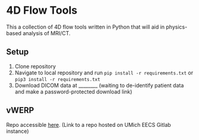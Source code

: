 # 4D Flow Tools

This a collection of 4D flow tools written in Python that will aid in physics-based analysis of MRI/CT.

## Setup

1. Clone repository
2. Navigate to local repository and run ``pip install -r requirements.txt`` or ``pip3 install -r requirements.txt``
3. Download DICOM data at ________ (waiting to de-identify patient data and make a password-protected download link)

## vWERP

Repo accessible [here](https://gitlab.eecs.umich.edu/david.marlevi/vwerp). (Link to a repo hosted on UMich EECS Gitlab instance)
